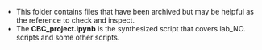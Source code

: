 - This folder contains files that have been archived but may be helpful as the reference to check and inspect.
- The **CBC_project.ipynb** is the synthesized script that covers lab_NO. scripts and some other scripts.
